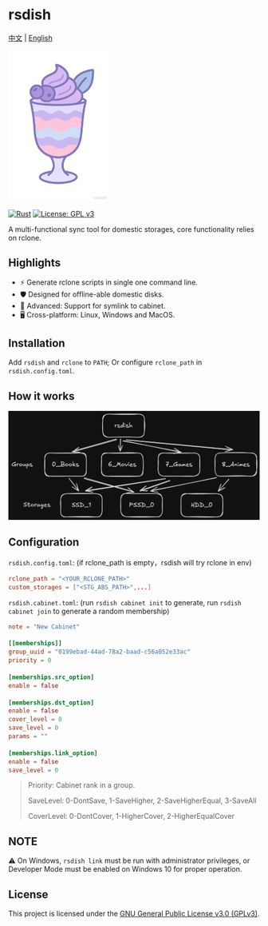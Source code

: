 # rsdish

[中文](README.md) |
[English](README_en.md)

[<img src="assets/parfait_gpt.png" width="40%" alt="Parfait logo">](#)

[![Rust](https://img.shields.io/badge/rust-1.73+-orange.svg)](https://www.rust-lang.org/)
[![License: GPL v3](https://img.shields.io/badge/License-GPLv3-blue.svg)](LICENSE)

A multi-functional sync tool for domestic storages, core functionality relies on rclone.

## Highlights
- ⚡️ Generate rclone scripts in single one command line.
- 🛡️ Designed for offline-able domestic disks.
- 🔗 Advanced: Support for symlink to cabinet.
- 🖥️ Cross-platform: Linux, Windows and MacOS.

## Installation

Add `rsdish` and `rclone` to `PATH`; Or configure `rclone_path` in `rsdish.config.toml`.

## How it works
![how_it_works](assets/how_it_works.png)

## Configuration

`rsdish.config.toml`: (if rclone_path is empty，rsdish will try rclone in env)

```toml
rclone_path = "<YOUR_RCLONE_PATH>"
custom_storages = ["<STG_ABS_PATH>",...]
```

`rsdish.cabinet.toml`: (run `rsdish cabinet init` to generate, run `rsdish cabinet join` to generate a random membership)

```toml
note = "New Cabinet"

[[memberships]]
group_uuid = "0199ebad-44ad-78a2-baad-c56a052e33ac"
priority = 0

[memberships.src_option]
enable = false

[memberships.dst_option]
enable = false
cover_level = 0
save_level = 0
params = ""

[memberships.link_option]
enable = false
save_level = 0
```


> Priority: Cabinet rank in a group.
>
> SaveLevel: 0-DontSave, 1-SaveHigher, 2-SaveHigherEqual, 3-SaveAll
> 
> CoverLevel: 0-DontCover, 1-HigherCover, 2-HigherEqualCover

## NOTE

⚠️ On Windows, `rsdish link` must be run with administrator privileges, or Developer Mode must be enabled on Windows 10 for proper operation.

## License

This project is licensed under the [GNU General Public License v3.0 (GPLv3)](LICENSE).